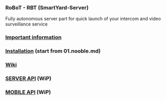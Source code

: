 ### RoBoT - RBT (SmartYard-Server)
Fully autonomous server part for quick launch of your intercom and video surveillance service

### [Important information](https://github.com/rosteleset/SmartYard-Server/blob/main/important.md)

### [Installation](https://github.com/rosteleset/SmartYard-Server/tree/main/install) (start from 01.nooble.md)

### [Wiki](https://github.com/rosteleset/SmartYard-Server/wiki)

### [SERVER API](https://rosteleset.github.io/SmartYard-Server/doc/api/) (WiP)

### [MOBILE API](https://rosteleset.github.io/SmartYard-Server/doc/mobile/) (WiP)
